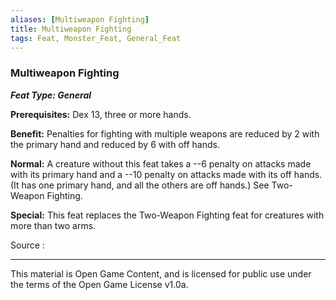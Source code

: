 ```yaml
---
aliases: [Multiweapon Fighting]
title: Multiweapon Fighting
tags: Feat, Monster_Feat, General_Feat
---
```

### Multiweapon Fighting 
***Feat Type: General***

**Prerequisites:** Dex 13, three or more hands.

**Benefit:** Penalties for fighting with multiple weapons are reduced by
2 with the primary hand and reduced by 6 with off hands.

**Normal:** A creature without this feat takes a --6 penalty on attacks
made with its primary hand and a --10 penalty on attacks made with its
off hands. (It has one primary hand, and all the others are off hands.)
See Two-Weapon Fighting.

**Special:** This feat replaces the Two-Weapon Fighting feat for
creatures with more than two arms.


Source :

---

This material is Open Game Content, and is licensed for public use under
the terms of the Open Game License v1.0a.
